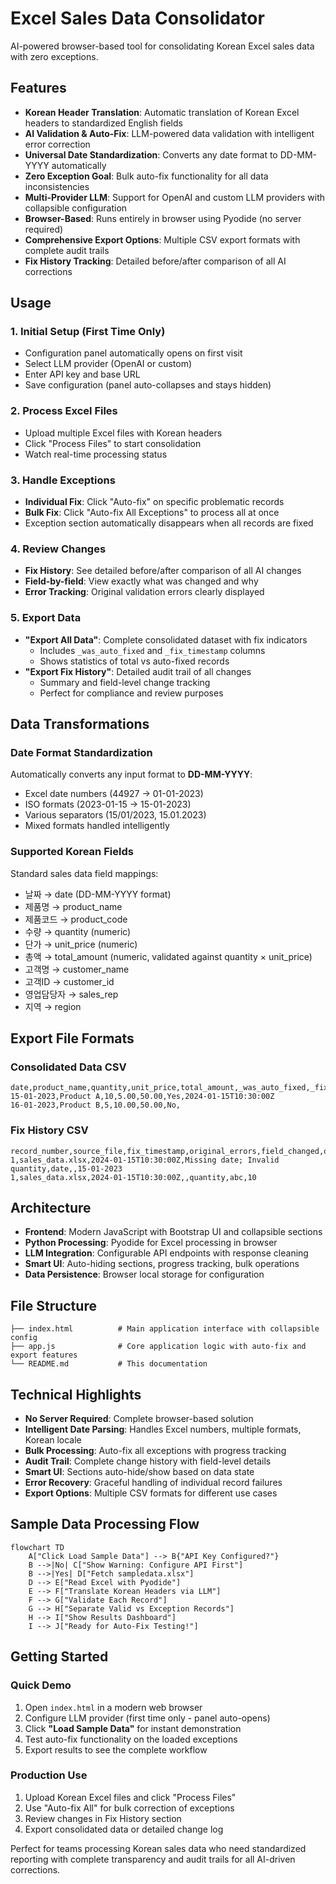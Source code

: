 # Excel Sales Data Consolidator

AI-powered browser-based tool for consolidating Korean Excel sales data with zero exceptions.

## Features

- **Korean Header Translation**: Automatic translation of Korean Excel headers to standardized English fields
- **AI Validation & Auto-Fix**: LLM-powered data validation with intelligent error correction
- **Universal Date Standardization**: Converts any date format to DD-MM-YYYY automatically
- **Zero Exception Goal**: Bulk auto-fix functionality for all data inconsistencies
- **Multi-Provider LLM**: Support for OpenAI and custom LLM providers with collapsible configuration
- **Browser-Based**: Runs entirely in browser using Pyodide (no server required)
- **Comprehensive Export Options**: Multiple CSV export formats with complete audit trails
- **Fix History Tracking**: Detailed before/after comparison of all AI corrections

## Usage

### 1. **Initial Setup (First Time Only)**
- Configuration panel automatically opens on first visit
- Select LLM provider (OpenAI or custom)
- Enter API key and base URL
- Save configuration (panel auto-collapses and stays hidden)

### 2. **Process Excel Files**
- Upload multiple Excel files with Korean headers
- Click "Process Files" to start consolidation
- Watch real-time processing status

### 3. **Handle Exceptions**
- **Individual Fix**: Click "Auto-fix" on specific problematic records
- **Bulk Fix**: Click "Auto-fix All Exceptions" to process all at once
- Exception section automatically disappears when all records are fixed

### 4. **Review Changes**
- **Fix History**: See detailed before/after comparison of all AI changes
- **Field-by-field**: View exactly what was changed and why
- **Error Tracking**: Original validation errors clearly displayed

### 5. **Export Data**
- **"Export All Data"**: Complete consolidated dataset with fix indicators
  - Includes `_was_auto_fixed` and `_fix_timestamp` columns
  - Shows statistics of total vs auto-fixed records
- **"Export Fix History"**: Detailed audit trail of all changes
  - Summary and field-level change tracking
  - Perfect for compliance and review purposes

## Data Transformations

### Date Format Standardization
Automatically converts any input format to **DD-MM-YYYY**:
- Excel date numbers (44927 → 01-01-2023)
- ISO formats (2023-01-15 → 15-01-2023)
- Various separators (15/01/2023, 15.01.2023)
- Mixed formats handled intelligently

### Supported Korean Fields
Standard sales data field mappings:
- 날짜 → date (DD-MM-YYYY format)
- 제품명 → product_name
- 제품코드 → product_code
- 수량 → quantity (numeric)
- 단가 → unit_price (numeric)
- 총액 → total_amount (numeric, validated against quantity × unit_price)
- 고객명 → customer_name
- 고객ID → customer_id
- 영업담당자 → sales_rep
- 지역 → region

## Export File Formats

### Consolidated Data CSV
```csv
date,product_name,quantity,unit_price,total_amount,_was_auto_fixed,_fix_timestamp
15-01-2023,Product A,10,5.00,50.00,Yes,2024-01-15T10:30:00Z
16-01-2023,Product B,5,10.00,50.00,No,
```

### Fix History CSV  
```csv
record_number,source_file,fix_timestamp,original_errors,field_changed,original_value,fixed_value
1,sales_data.xlsx,2024-01-15T10:30:00Z,Missing date; Invalid quantity,date,,15-01-2023
1,sales_data.xlsx,2024-01-15T10:30:00Z,,quantity,abc,10
```

## Architecture

- **Frontend**: Modern JavaScript with Bootstrap UI and collapsible sections
- **Python Processing**: Pyodide for Excel processing in browser
- **LLM Integration**: Configurable API endpoints with response cleaning
- **Smart UI**: Auto-hiding sections, progress tracking, bulk operations
- **Data Persistence**: Browser local storage for configuration

## File Structure

```
├── index.html          # Main application interface with collapsible config
├── app.js              # Core application logic with auto-fix and export features
└── README.md           # This documentation
```

## Technical Highlights

- **No Server Required**: Complete browser-based solution
- **Intelligent Date Parsing**: Handles Excel numbers, multiple formats, Korean locale
- **Bulk Processing**: Auto-fix all exceptions with progress tracking
- **Audit Trail**: Complete change history with field-level details
- **Smart UI**: Sections auto-hide/show based on data state
- **Error Recovery**: Graceful handling of individual record failures
- **Export Options**: Multiple CSV formats for different use cases

## Sample Data Processing Flow

```mermaid
flowchart TD
    A["Click Load Sample Data"] --> B{"API Key Configured?"}
    B -->|No| C["Show Warning: Configure API First"]
    B -->|Yes| D["Fetch sampledata.xlsx"]
    D --> E["Read Excel with Pyodide"]
    E --> F["Translate Korean Headers via LLM"]
    F --> G["Validate Each Record"]
    G --> H["Separate Valid vs Exception Records"]
    H --> I["Show Results Dashboard"]
    I --> J["Ready for Auto-Fix Testing!"]
```

## Getting Started

### Quick Demo
1. Open `index.html` in a modern web browser
2. Configure LLM provider (first time only - panel auto-opens)
3. Click **"Load Sample Data"** for instant demonstration
4. Test auto-fix functionality on the loaded exceptions
5. Export results to see the complete workflow

### Production Use
1. Upload Korean Excel files and click "Process Files"
2. Use "Auto-fix All" for bulk correction of exceptions
3. Review changes in Fix History section
4. Export consolidated data or detailed change log

Perfect for teams processing Korean sales data who need standardized reporting with complete transparency and audit trails for all AI-driven corrections.
